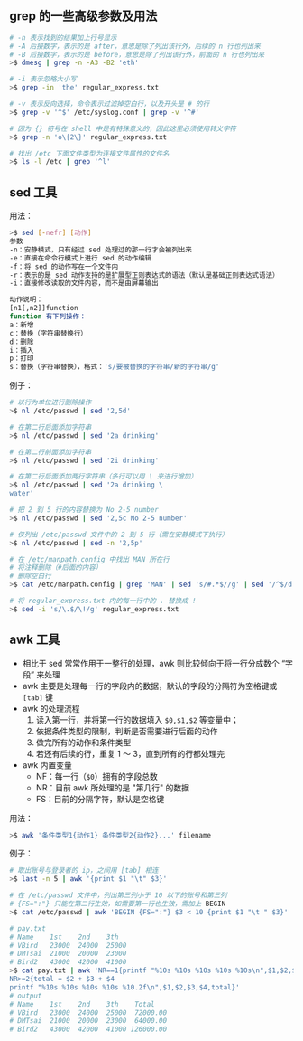 ## grep 的一些高级参数及用法

```bash
# -n 表示找到的结果加上行号显示
# -A 后接数字，表示的是 after，意思是除了列出该行外，后续的 n 行也列出来
# -B 后接数字，表示的是 before，意思是除了列出该行外，前面的 n 行也列出来
>$ dmesg | grep -n -A3 -B2 'eth'

# -i 表示忽略大小写
>$ grep -in 'the' regular_express.txt

# -v 表示反向选择，命令表示过滤掉空白行，以及开头是 # 的行
>$ grep -v '^$' /etc/syslog.conf | grep -v '^#'

# 因为 {} 符号在 shell 中是有特殊意义的，因此这里必须使用转义字符
>$ grep -n 'o\{2\}' regular_express.txt

# 找出 /etc 下面文件类型为连接文件属性的文件名
>$ ls -l /etc | grep '^l'
```

## sed 工具

用法：
```bash
>$ sed [-nefr] [动作]
参数
-n：安静模式，只有经过 sed 处理过的那一行才会被列出来
-e：直接在命令行模式上进行 sed 的动作编辑
-f：将 sed 的动作写在一个文件内
-r：表示的是 sed 动作支持的是扩展型正则表达式的语法（默认是基础正则表达式语法）
-i：直接修改读取的文件内容，而不是由屏幕输出

动作说明：
[n1[,n2]]function
function 有下列操作：
a：新增
c：替换（字符串替换行）
d：删除
i：插入
p：打印
s：替换（字符串替换），格式：'s/要被替换的字符串/新的字符串/g'
```

例子：
```bash
# 以行为单位进行删除操作
>$ nl /etc/passwd | sed '2,5d'

# 在第二行后面添加字符串
>$ nl /etc/passwd | sed '2a drinking'

# 在第二行前面添加字符串
>$ nl /etc/passwd | sed '2i drinking'

# 在第二行后面添加两行字符串（多行可以用 \ 来进行增加）
>$ nl /etc/passwd | sed '2a drinking \
water'

# 把 2 到 5 行的内容替换为 No 2-5 number
>$ nl /etc/passwd | sed '2,5c No 2-5 number'

# 仅列出 /etc/passwd 文件中的 2 到 5 行（需在安静模式下执行）
>$ nl /etc/passwd | sed -n '2,5p'

# 在 /etc/manpath.config 中找出 MAN 所在行
# 将注释删除（#后面的内容）
# 删除空白行
>$ cat /etc/manpath.config | grep 'MAN' | sed 's/#.*$//g' | sed '/^$/d'

# 将 regular_express.txt 内的每一行中的 . 替换成 !
>$ sed -i 's/\.$/\!/g' regular_express.txt
```

## awk 工具

- 相比于 sed 常常作用于一整行的处理，awk 则比较倾向于将一行分成数个 “字段” 来处理
- awk 主要是处理每一行的字段内的数据，默认的字段的分隔符为空格键或 `[tab]` 键
- awk 的处理流程
  1. 读入第一行，并将第一行的数据填入 `$0,$1,$2` 等变量中；
  2. 依据条件类型的限制，判断是否需要进行后面的动作
  3. 做完所有的动作和条件类型
  4. 若还有后续的行，重复 1 ～ 3，直到所有的行都处理完
- awk 内置变量
  - NF：每一行（`$0`）拥有的字段总数
  - NR：目前 awk 所处理的是 "第几行" 的数据
  - FS：目前的分隔字符，默认是空格键

用法：
```bash
>$ awk '条件类型1{动作1} 条件类型2{动作2}...' filename
```

例子：
```bash
# 取出账号与登录者的 ip，之间用 [tab] 相连
>$ last -n 5 | awk '{print $1 "\t" $3}'

# 在 /etc/passwd 文件中，列出第三列小于 10 以下的账号和第三列
# {FS=":"} 只能在第二行生效，如需要第一行也生效，需加上 BEGIN
>$ cat /etc/passwd | awk 'BEGIN {FS=":"} $3 < 10 {print $1 "\t " $3}'

# pay.txt
# Name    1st    2nd    3th
# VBird   23000  24000  25000
# DMTsai  21000  20000  23000
# Bird2   43000  42000  41000
>$ cat pay.txt | awk 'NR==1{printf "%10s %10s %10s %10s %10s\n",$1,$2,$3,$4,"Total"}
NR>=2{total = $2 + $3 + $4
printf "%10s %10s %10s %10s %10.2f\n",$1,$2,$3,$4,total}'
# output
# Name    1st    2nd    3th    Total
# VBird   23000  24000  25000  72000.00
# DMTsai  21000  20000  23000  64000.00
# Bird2   43000  42000  41000 126000.00
```

